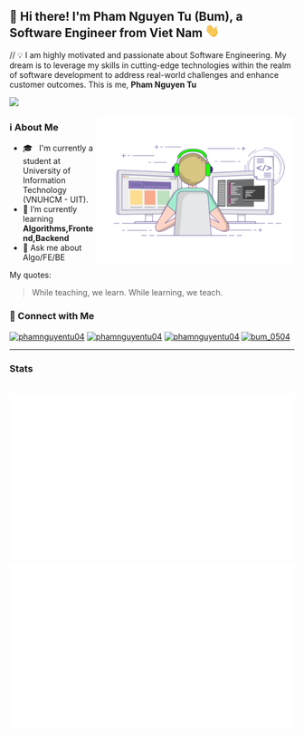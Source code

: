 ## 🌱 Hi there! I'm Pham Nguyen Tu (Bum), a Software Engineer from Viet Nam <img src="/Handwave.gif" width="25">

// 💡 I am highly motivated and passionate about Software Engineering. My dream is to leverage my skills in cutting-edge technologies within the realm of software development to address real-world challenges and enhance customer outcomes. This is me, **Pham Nguyen Tu**

<!-- <p align="left"> <img src="https://komarev.com/ghpvc/?username=ngntu10&label=Profile%20views&color=0e75b6&style=flat" alt="ngntu10" /> </p> -->

[![](https://visitcount.itsvg.in/api?id=ngntu10&label=Profile%20Views&color=0&icon=8&pretty=true)](https://visitcount.itsvg.in)

<img align="right" alt="GIF" src="./Progamming.gif" width="350"/>

### ℹ️ About Me

- 🎓 &nbsp; I'm currently a student at University of Information Technology (VNUHCM - UIT).
- 🔭 I’m currently learning **Algorithms,Frontend,Backend**
- 💬 Ask me about Algo/FE/BE

My quotes:

> While teaching, we learn. While learning, we teach.

### 🤝 Connect with Me

<p align="left">
<a href="https://www.facebook.com/phamnguyentu04/" target="blank"><img align="center" src="https://raw.githubusercontent.com/rahuldkjain/github-profile-readme-generator/master/src/images/icons/Social/facebook.svg" alt="phamnguyentu04" height="30" width="40" /></a>
<a href="https://linkedin.com/in/ngntu10" target="blank"><img align="center" src="https://raw.githubusercontent.com/rahuldkjain/github-profile-readme-generator/master/src/images/icons/Social/linked-in-alt.svg" 
alt="phamnguyentu04" height="30" width="40" /></a>
<a href="https://twitter.com/bumer1005" target="blank"><img align="center" src="https://raw.githubusercontent.com/rahuldkjain/github-profile-readme-generator/master/src/images/icons/Social/twitter.svg" alt="phamnguyentu04" height="30" width="40" /></a>
<a href="https://www.instagram.com/bum_0504/" target="blank"><img align="center" src="https://raw.githubusercontent.com/rahuldkjain/github-profile-readme-generator/master/src/images/icons/Social/instagram.svg" alt="bum_0504" height="30" width="40" /></a>

<hr>

### Stats

<br>

<div align="center">
  <img src="https://raw.githubusercontent.com/ngntu10/github-stats/master/generated/overview.svg#gh-light-mode-only?raw=true" alt="GitHub Stats Overview" />
  
  <img src="https://raw.githubusercontent.com/ngntu10/github-stats/master/generated/languages.svg#gh-light-mode-only?raw=true" alt="Top Languages" />
</div>

<br><br>

  <!-- <img src="svg/ngntu10.svg" alt="ngntu10-official" style="width: 100%;height:30%" /> -->
